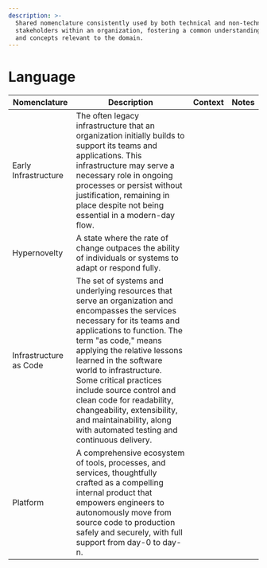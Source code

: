 ```yaml
---
description: >-
  Shared nomenclature consistently used by both technical and non-technical
  stakeholders within an organization, fostering a common understanding of terms
  and concepts relevant to the domain.
---
```


# Language

<table data-full-width="false"><thead><tr><th>Nomenclature</th><th>Description</th><th>Context</th><th>Notes</th></tr></thead><tbody><tr><td>Early Infrastructure</td><td>The often legacy infrastructure that an organization initially builds to support its teams and applications. This infrastructure may serve a necessary role in ongoing processes or persist without justification, remaining in place despite not being essential in a modern-day flow.</td><td></td><td></td></tr><tr><td>Hypernovelty</td><td>A state where the rate of change outpaces the ability of individuals or systems to adapt or respond fully.</td><td></td><td></td></tr><tr><td>Infrastructure as Code</td><td>The set of systems and underlying resources that serve an organization and encompasses the services necessary for its teams and applications to function. The term "as code," means applying the relative lessons learned in the software world to infrastructure. Some critical practices include source control and clean code for readability, changeability, extensibility, and maintainability, along with automated testing and continuous delivery.</td><td></td><td></td></tr><tr><td>Platform</td><td>A comprehensive ecosystem of tools, processes, and services, thoughtfully crafted as a compelling internal product that empowers engineers to autonomously move from source code to production safely and securely, with full support from day-0 to day-n.</td><td></td><td></td></tr></tbody></table>

